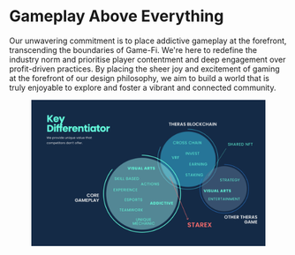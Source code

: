 # Gameplay Above Everything

Our unwavering commitment is to place addictive gameplay at the forefront, transcending the boundaries of Game-Fi. We're here to redefine the industry norm and prioritise player contentment and deep engagement over profit-driven practices. By placing the sheer joy and excitement of gaming at the forefront of our design philosophy, we aim to build a world that is truly enjoyable to explore and foster a vibrant and connected community.

<figure><img src="../../.gitbook/assets/4. key differentiator.png" alt=""><figcaption></figcaption></figure>

